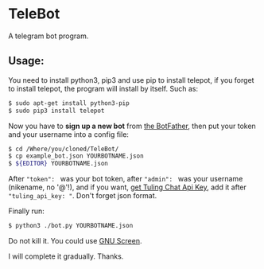 # TeleBot

A telegram bot program\.

## Usage:

You need to install python3, pip3 and use pip to install telepot, if you forget to install telepot, the program will install by itself\. Such as:

````bash
$ sudo apt-get install python3-pip
$ sudo pip3 install telepot
````

Now you have to **sign up a new bot** from [the BotFather](https://telegram.me/BotFather), then put your token and your username into a config file:

````bash
$ cd /Where/you/cloned/TeleBot/
$ cp example_bot.json YOURBOTNAME.json
$ ${EDITOR} YOURBOTNAME.json
````

After `"token": ` was your bot token, after `"admin": ` was your username \(nikename, no '@'\!\), and if you want, [get Tuling Chat Api Key](http://tuling123.com/), add it after `"tuling_api_key: "`\. Don't forget json format\.

Finally run:

````bash
$ python3 ./bot.py YOURBOTNAME.json
````

Do not kill it\. You could use [GNU Screen](https://www.gnu.org/software/screen/)\.

I will complete it gradually\. Thanks\.
